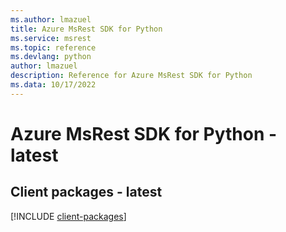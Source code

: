 ```yaml
---
ms.author: lmazuel
title: Azure MsRest SDK for Python
ms.service: msrest
ms.topic: reference
ms.devlang: python
author: lmazuel
description: Reference for Azure MsRest SDK for Python
ms.data: 10/17/2022
---
```

# Azure MsRest SDK for Python - latest

## Client packages - latest
[!INCLUDE [client-packages](msrest-client-index.md)]